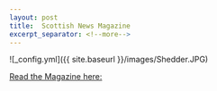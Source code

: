 ```yaml
---
layout: post
title:  Scottish News Magazine
excerpt_separator: <!--more-->
---
```


![_config.yml]({{ site.baseurl }}/images/Shedder.JPG)

[Read the Magazine here:](https://scottishmsa.org.uk/wp-content/uploads/2019/12/Edition-11-December-2019.pdf)


